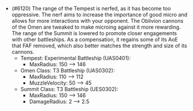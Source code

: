 - (#6120) The range of the Tempest is nerfed, as it has become too oppressive. The nerf aims to increase the importance of good micro and allows for more interactions with your opponent. The Oblivion cannons of the Omen are tweaked to make microing against it more rewarding. The range of the Summit is lowered to promote closer engagements with other battleships. As a compensation, it regains some of its AoE that FAF removed, which also better matches the strength and size of its cannons.
    - Tempest: Experimental Battleship (UAS0401):
        - MaxRadius: 150 --> 146
    - Omen Class: T3 Battleship (UAS0302):
        - MaxRadius: 110 --> 112
        - MuzzleVelocity: 50 --> 45
    - Summit Class: T3 Battleship (UES0302):
        - MaxRadius: 150 --> 146
        - DamageRadius: 2 --> 2.5
